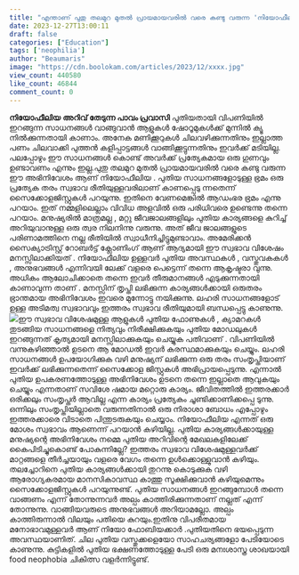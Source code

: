 ```yaml
---
title: "എന്താണ് പുതു തലമുറ മുതൽ പ്രായമായവരിൽ വരെ കണ്ടു വരുന്ന 'നിയോഫീലിയ' എന്ന 'പ്രശ്നം' ?"
date: 2023-12-27T13:00:11
draft: false
categories: ["Education"]
tags: ['neophilia']
author: "Beaumaris"
image: "https://cdn.boolokam.com/articles/2023/12/xxxx.jpg"
view_count: 440580
like_count: 46844
comment_count: 0
---
```


**നിയോഫീലിയ** **അറിവ് തേടുന്ന പാവം പ്രവാസി** പുതിയതായി വിപണിയില്‍ ഇറങ്ങുന്ന സാധനങ്ങള്‍ വാങ്ങുവാന്‍ ആളുകള്‍ ഷോറൂമുകള്‍ക്ക് മുന്നില്‍ ക്യൂ നിൽക്കുന്നതായി കാണാം. അനേക മണിക്കൂറുകള്‍ ചിലവഴിക്കുന്നതിനും ഇല്ലാത്ത പണം ചിലവാക്കി പുത്തന്‍ കളിപ്പാട്ടങ്ങള്‍ വാങ്ങിക്കൂട്ടുന്നതിനും ഇവര്‍ക്ക് മടിയില്ല. പലപ്പോഴും ഈ സാധനങ്ങള്‍ കൊണ്ട് അവര്‍ക്ക് പ്രത്യേകമായ ഒരു ഗുണവും ഉണ്ടാവണം എന്നും ഇല്ല.പുതു തലമുറ മുതൽ പ്രായമായവരിൽ വരെ കണ്ടു വരുന്ന ഈ അഭിനിവേശം ആണ് നിയോഫീലിയ . പുതിയ സാധനങ്ങളോടുള്ള ഭ്രമം ഒരു പ്രത്യേക തരം സ്വഭാവ രീതിയുള്ളവരിലാണ് കാണപ്പെടു ന്നതെന്ന് സൈക്കോളജിസ്റ്റുകള്‍ പറയുന്നു. ഇതിനെ വേണമെങ്കില്‍ ആഡംഭര ഭ്രമം എന്നു പറയാം. ഇത് നമ്മളിലെല്ലാം വിവിധ അളവില്‍ ഒരു പരിധിവരെ ഉണ്ടെന്നു തന്നെ പറയാം. മനുഷ്യരില്‍ മാത്രമല്ല , മറ്റു ജീവജാലങ്ങളിലും പുതിയ കാര്യങ്ങളെ കുറിച്ച് അറിയുവാനുള്ള ഒരു ത്വര നിലനിന്നു വരുന്നു. അത് ജീവ ജാലങ്ങളുടെ പരിണാമത്തിനെ നല്ല രീതിയില്‍ സ്വാധീനിച്ചിട്ടുമുണ്ടാവാം. അമേരിക്കന്‍ സൈക്യാട്രിസ്റ്റ് റോബര്‍ട്ട് ക്ലോണിംഗ് ആണ് ആദ്യമായി ഈ സ്വഭാവ വിശേഷം മനസ്സിലാക്കിയത് . നിയോഫീലിയ ഉള്ളവര്‍ പുതിയ അവസ്ഥകള്‍ , വസ്തുവകകള്‍ , അനുഭവങ്ങള്‍ എന്നിവയി ലേക്ക് വളരെ പെട്ടെന്ന് തന്നെ ആകൃഷ്ടരാ വുന്നു. അധികം ആലോചിക്കാതെ തന്നെ ഇവര്‍ തീരുമാനങ്ങള്‍ എടുക്കുന്നതായി കാണാവുന്ന താണ് . മനസ്സിന് തൃപ്തി ലഭിക്കുന്ന കാര്യങ്ങള്‍ക്കായി ഒരുതരം ഭ്രാന്തമായ അഭിനിവേശം ഇവരെ മുന്നോട്ടു നയിക്കുന്നു. ലഹരി സാധനങ്ങളോട് ഉള്ള അടിമത്വ സ്വഭാവവും ഇത്തരം സ്വഭാവ രീതിയുമായി ബന്ധപ്പെട്ടു കാണുന്നു. ![](https://cdn.boolokam.com/articles/2023/12/xxxxq.jpg)ഈ സ്വഭാവ വിശേഷമുള്ള ആളുകള്‍ പുതിയ ഫോണുകള്‍ , ക്യാമറകള്‍ തുടങ്ങിയ സാധനങ്ങളെ നിത്യവും നിരീക്ഷിക്കുകയും പുതിയ മോഡലുകള്‍ ഇറങ്ങുന്നത് കൃത്യമായി മനസ്സിലാക്കുകയും ചെയ്യുക പതിവാണ് . വിപണിയില്‍ വന്നുകഴിഞ്ഞാല്‍ ഉടനെ ആ മോഡല്‍ ഇവര്‍ കരസ്ഥമാക്കുകയും ചെയ്യും. ലഹരി സാധനങ്ങള്‍ ഉപയോഗിക്കുക വഴി മനുഷ്യന് ലഭിക്കുന്ന ഒരു തരം സംതൃപ്തിയാണ് ഇവര്‍ക്ക് ലഭിക്കുന്നതെന്ന് സൈക്കോള ജിസ്റ്റുകള്‍ അഭിപ്രായപ്പെടുന്നു. എന്നാല്‍ പുതിയ ഉപകരണത്തോടുള്ള അഭിനിവേശം ഉടനെ തന്നെ ഇല്ലാതെ ആവുകയും ചെയ്യും എന്നതാണ് സവിശേ ഷമായ മറ്റൊരു കാര്യം. ജീവിതത്തില്‍ ഇത്തരക്കാര്‍ ഒരിക്കലും സംതൃപ്തര്‍ ആവില്ല എന്ന കാര്യം പ്രത്യേകം ചൂണ്ടിക്കാണിക്കപ്പെ ടുന്നു. ഒന്നിലും സംതൃപ്തിയില്ലാതെ വരുന്നതിനാല്‍ ഒരു നിരാശാ ബോധം എപ്പോഴും ഇത്തരക്കാരെ വിടാതെ പിന്തുടരുകയും ചെയ്യാം. നിയോഫീലിയ എന്നത് ഒരു മോശം സ്വഭാവം ആണെന്ന് പറയാന്‍ കഴിയില്ല. പുതിയ കാര്യങ്ങള്‍ക്കായുള്ള മനുഷ്യന്റെ അഭിനിവേശം നമ്മെ പുതിയ അറിവിന്റെ മേഖലകളിലേക്ക് കൈപിടിച്ചുകൊണ്ട്‌ പോകുന്നില്ലേ? ഇത്തരം സ്വഭാവ വിശേഷമുള്ളവര്‍ക്ക് മാറ്റങ്ങളെ തീര്‍ച്ചയായും വളരെ വേഗം തന്നെ ഉള്‍ക്കൊള്ളുവാന്‍ കഴിയും. തലച്ചോറിനെ പുതിയ കാര്യങ്ങള്‍ക്കായി തുറന്നു കൊടുക്കുക വഴി ആരോഗ്യകരമായ മാനസികാവസ്ഥ കാത്തു സൂക്ഷിക്കുവാന്‍ കഴിയുമെന്നും സൈക്കോളജിസ്റ്റുകള്‍ പറയുന്നുണ്ട്. പുതിയ സാധനങ്ങള്‍ ഇറങ്ങുമ്പോള്‍ തന്നെ വാങ്ങണം എന്ന് തോന്നുന്നവര്‍ അല്പം കാത്തിരിക്കുന്നതാണ് നല്ലത് എന്ന് തോന്നുന്നു. വാങ്ങിയവരുടെ അനുഭവങ്ങള്‍ അറിയാമല്ലോ. അല്പം കാത്തിരുന്നാല്‍ വിലയും പതിയെ കുറയും.ഇതിനു വിപരീതമായ മനോഭാവമുള്ളവർ ആണ് നിയോ ഫോബിയക്കാർ .പുതിയതിനെ ഭയപ്പെടുന്ന അവസ്ഥയാണിത്. ചില പുതിയ വസ്തുക്കളെയോ സാഹചര്യങ്ങളോ പേടിയോടെ കാണുന്നു. കുട്ടികളിൽ പുതിയ ഭക്ഷണത്തോടുള്ള പേടി ഒരു മനഃശാസ്ത്ര ശാഖയായി food neophobia ചികിത്സ വളർന്നിട്ടുണ്ട്.
